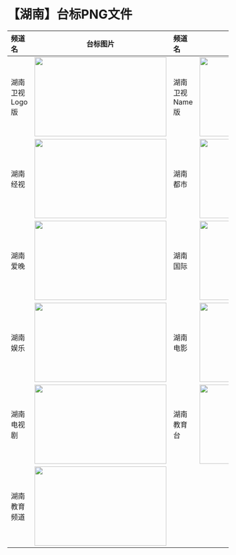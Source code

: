 # 【湖南】台标PNG文件
|频道名|台标图片|频道名|台标图片|
|:---|:---:|:---|:---:|
|湖南卫视Logo版|<img src="https://raw.githubusercontent.com/wanglindl/TVLogo/main/img/Hunan.png" width="300" height="180">|湖南卫视Name版|<img src="https://raw.githubusercontent.com/wanglindl/TVLogo/main/img/Hunan0.png" width="300" height="180">|
|湖南经视|<img src="https://raw.githubusercontent.com/wanglindl/TVLogo/main/img/Hunan1.png" width="300" height="180">|湖南都市|<img src="https://raw.githubusercontent.com/wanglindl/TVLogo/main/img/Hunan2.png" width="300" height="180">|
|湖南爱晚|<img src="https://raw.githubusercontent.com/wanglindl/TVLogo/main/img/Hunan3.png" width="300" height="180">|湖南国际|<img src="https://raw.githubusercontent.com/wanglindl/TVLogo/main/img/Hunan4.png" width="300" height="180">|
|湖南娱乐|<img src="https://raw.githubusercontent.com/wanglindl/TVLogo/main/img/Hunan5.png" width="300" height="180">|湖南电影|<img src="https://raw.githubusercontent.com/wanglindl/TVLogo/main/img/Hunan6.png" width="300" height="180">|
|湖南电视剧|<img src="https://raw.githubusercontent.com/wanglindl/TVLogo/main/img/Hunan7.png" width="300" height="180">|湖南教育台|<img src="https://raw.githubusercontent.com/wanglindl/TVLogo/main/img/Hunan8.png" width="300" height="180">|
|湖南教育频道|<img src="https://raw.githubusercontent.com/wanglindl/TVLogo/main/img/Hunan8.png" width="300" height="180">|
